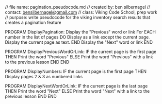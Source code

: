 // file name: pagination_pseudocode.md
// created by: ben silbernagel
// contact: bensilbernagel@gmail.com
// class: Viking Code School, prep work
// purpose: write pseudocode for the viking inventory search results that creates a pagination feature

PROGRAM DisplayPagination:
    Display the "Previous" word or link
    For EACH number in the list of pages DO
        Display as a link except the current page.  Display the current page as text.
    END
    Display the "Next" word or link
END

PROGRAM DisplayPreviousWordOrLink:
    IF the current page is the first page THEN
        Print the word "Previous"
    ELSE
        Print the word "Previous" with a link to the previous lesson
    END
END

PROGRAM DisplayNumbers:
    IF the current page is the first page THEN
        Display pages 2 & 3 as numbered links

PROGRAM DisplayNextWordOrLink:
        IF the current page is the last page THEN
        Print the word "Next"
    ELSE
        Print the word "Next" with a link to the previous lesson
    END
END


